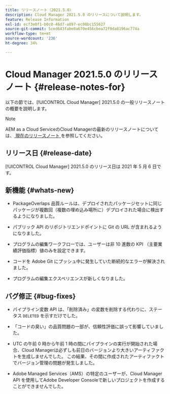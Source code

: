 ```yaml
---
title: リリースノート（2021.5.0）
description: Cloud Manager 2021.5.0 のリリースについて説明します。
feature: Release Information
exl-id: ecf3e0f1-b0c0-46d7-a897-ec08bc155627
source-git-commit: 5ced643fabe0a670e456cbea72f9da8196ac774a
workflow-type: tm+mt
source-wordcount: '236'
ht-degree: 34%

---
```


# Cloud Manager 2021.5.0 のリリースノート {#release-notes-for}

以下の節では、[!UICONTROL Cloud Manager] 2021.5.0 の一般リリースノートの概要を説明します。

>[!NOTE]
>AEM as a Cloud ServiceのCloud Managerの最新のリリースノートについては、[ 現在のリリースノート ](https://experienceleague.adobe.com/ja/docs/experience-manager-cloud-service/content/release-notes/cloud-manager/current#getting-access) を参照してください。

## リリース日 {#release-date}

[!UICONTROL Cloud Manager] 2021.5.0 のリリース日は 2021 年 5 月 6 日です。

## 新機能 {#whats-new}

* PackageOverlaps 品質ルールは、デプロイされたパッケージセットに同じパッケージが複数回（複数の埋め込み場所に）デプロイされた場合に検出するようになりました。

* パブリック API のリポジトリエンドポイントに Git の URL が含まれるようになりました。

* プログラムの編集ワークフローでは、ユーザーは非 10 進数の KPI （主要業績評価指標）値のみを設定できます。

* コードを Adobe Git にプッシュ中に発生していた断続的なエラーが解決されました。

* プログラムの編集エクスペリエンスが新しくなりました。

## バグ修正 {#bug-fixes}

* パイプライン変数 API は、「削除済み」の変数を削除する代わりに、ステータス `DELETED` を示すだけでした。

* 「コードの臭い」の品質問題の一部が、信頼性評価に誤って影響していました。

* UTC の午前 0 時から午前 1 時の間にパイプラインの実行が開始された場合、Cloud Managerは必ずしも前日のバージョンより大きいアーティファクトを生成しませんでした。 この結果、その間に作成されたアーティファクトでバージョン管理の問題が発生しました。

* Adobe Managed Services（AMS）の特定のユーザーが、Cloud Manager API を使用してAdobe Developer Consoleで新しいプロジェクトを作成することができませんでした。
